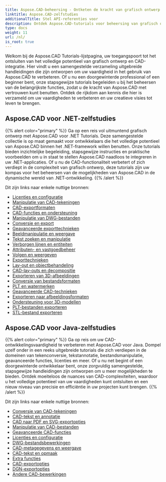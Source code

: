 ```yaml
---
title: Aspose.CAD-beheersing - Ontketen de kracht van grafisch ontwerp
linktitle: Aspose.CAD-zelfstudies
additionalTitle: Stel API-referenties voor
description: Ontdek Aspose.CAD-tutorials voor beheersing van grafisch ontwerp. Verbeter uw vaardigheden met stapsgewijze handleidingen over CAD-integratie en ontketen uw creatieve potentieel.
type: docs
weight: 11
url: /nl/
is_root: true
---
```


Welkom bij de Aspose.CAD Tutorials-lijstpagina, uw toegangspoort tot het ontsluiten van het volledige potentieel van grafisch ontwerp en CAD-integratie. Hier vindt u een samengestelde verzameling uitgebreide handleidingen die zijn ontworpen om uw vaardigheid in het gebruik van Aspose.CAD te verbeteren. Of u nu een doorgewinterde professional of een beginner bent, onze stapsgewijze tutorials begeleiden u bij het beheersen van de belangrijkste functies, zodat u de kracht van Aspose.CAD met vertrouwen kunt benutten. Ontdek de rijkdom aan kennis die hier is verzameld om uw vaardigheden te verbeteren en uw creatieve visies tot leven te brengen.

## Aspose.CAD voor .NET-zelfstudies
{{% alert color="primary" %}}
Ga op een reis vol uitmuntend grafisch ontwerp met Aspose.CAD voor .NET Tutorials. Deze samengestelde collectie is op maat gemaakt voor ontwikkelaars die het volledige potentieel van Aspose.CAD binnen het .NET-framework willen benutten. Onze tutorials bieden inzichtelijke begeleiding, stapsgewijze instructies en praktische voorbeelden om u in staat te stellen Aspose.CAD naadloos te integreren in uw .NET-applicaties. Of u nu de CAD-functionaliteit verbetert of zich verdiept in de complexiteit van grafisch ontwerp, deze tutorials zijn uw kompas voor het beheersen van de mogelijkheden van Aspose.CAD in de dynamische wereld van .NET-ontwikkeling.
{{% /alert %}}

Dit zijn links naar enkele nuttige bronnen:
 
- [Licenties en configuratie](./net/licensing-and-configuration/)
- [Manipulatie van CAD-tekeningen](./net/cad-drawing-manipulation/)
- [CAD-exportformaten](./net/cad-export-formats/)
- [CAD-functies en ondersteuning](./net/cad-features-and-support/)
- [Manipulatie van DWG-bestanden](./net/dwg-file-manipulation/)
- [Conversie en export](./net/conversion-and-export/)
- [Geavanceerde exporttechnieken](./net/advanced-export-techniques/)
- [Beeldmanipulatie en weergave](./net/image-manipulation-and-rendering/)
- [Tekst zoeken en manipulatie](./net/text-search-and-manipulation/)
- [Verborgen lijnen en entiteiten](./net/hidden-lines-and-entities/)
- [Attributen- en vastgoedbeheer](./net/attribute-and-property-management/)
- [Volgen en weergeven](./net/tracking-and-rendering/)
- [Exporttechnieken](./net/export-techniques/)
- [Lay-out en objectbehandeling](./net/layout-and-object-handling/)
- [CAD-lay-outs en decompositie](./net/cad-layouts-and-decomposition/)
- [Exporteren van 3D-afbeeldingen](./net/3d-image-export/)
- [Conversie van bestandsformaten](./net/file-format-conversion/)
- [PLT en watermerken](./net/plt-and-watermarking/)
- [Geavanceerde CAD-technieken](./net/advanced-cad-techniques/)
- [Exporteren naar afbeeldingsformaten](./net/exporting-to-image-formats/)
- [Ondersteuning voor 3D-modellen](./net/3d-model-support/)
- [PLT-bestanden exporteren](./net/exporting-plt-files/)
- [STL-bestand exporteren](./net/stl-file-export/)


## Aspose.CAD voor Java-zelfstudies
{{% alert color="primary" %}}
Ga op reis om uw CAD-ontwikkelingsvaardigheid te verbeteren met Aspose.CAD voor Java. Dompel uzelf onder in een reeks uitgebreide tutorials die zich verdiepen in de domeinen van tekenconversie, tekstannotatie, bestandsmanipulatie, geavanceerde functies, licenties en meer. Of u nu net begint of een doorgewinterde ontwikkelaar bent, onze zorgvuldig samengestelde, stapsgewijze handleidingen zijn ontworpen om u meer mogelijkheden te bieden. Ontdek moeiteloos de nuances van CAD-complexiteiten, waardoor u het volledige potentieel van uw vaardigheden kunt ontsluiten en een nieuw niveau van precisie en efficiëntie in uw projecten kunt brengen.
{{% /alert %}}

Dit zijn links naar enkele nuttige bronnen:
 
- [Conversie van CAD-tekeningen](./java/cad-drawing-conversion/)
- [CAD-tekst en annotatie](./java/cad-text-and-annotation/)
- [CAD naar PDF en SVG-exportopties](./java/cad-to-pdf-and-svg-export-options/)
- [Manipulatie van CAD-bestanden](./java/cad-file-manipulation/)
- [Geavanceerde CAD-functies](./java/advanced-cad-features/)
- [Licenties en configuratie](./java/licensing-and-configuration/)
- [DWG-bestandsbewerkingen](./java/dwg-file-operations/)
- [CAD-metagegevens en weergave](./java/cad-meta-data-and-rendering/)
- [CAD-tekst en opmaak](./java/cad-text-and-formatting/)
- [Extra functies](./java/additional-features/)
- [CAD-exportopties](./java/cad-export-options/)
- [DGN-exportopties](./java/dgn-export-options/)
- [Andere CAD-bewerkingen](./java/other-cad-operations/)




